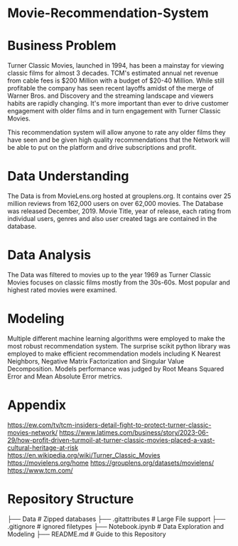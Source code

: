 # Movie-Recommendation-System

# Business Problem
Turner Classic Movies, launched in 1994, has been a mainstay for viewing classic films for almost 3 decades. TCM's estimated annual net revenue from cable fees is $200 Million with a budget of $20-40 Million. While still profitable the company has seen recent layoffs amidst of the merge of Warner Bros. and Discovery and the streaming landscape and viewers habits are rapidly changing. It's more important than ever to drive customer engagement with older films and in turn engagement with Turner Classic Movies. 

This recommendation system will allow anyone to rate any older films they have seen and be given high quality recommendations that the Network will be able to put on the platform and drive subscriptions and profit.
# Data Understanding
The Data is from MovieLens.org hosted at grouplens.org. It contains over 25 million reviews from 162,000 users on over 62,000 movies.
The Database was released December, 2019. Movie Title, year of release, each rating from individual users, genres and also user created tags are contained in the database.
# Data Analysis
The Data was filtered to movies up to the year 1969 as Turner Classic Movies focuses on classic films mostly from the 30s-60s. Most popular and highest rated movies were examined.
# Modeling
Multiple different machine learning algorithms were employed to make the most robust recommendation system. The surprise scikit python library was employed to make efficient recommendation models including K Nearest Neighbors, Negative Matrix Factorization and Singular Value Decomposition. Models performance was judged by Root Means Squared Error and Mean Absolute Error metrics.
# Appendix
https://ew.com/tv/tcm-insiders-detail-fight-to-protect-turner-classic-movies-network/
https://www.latimes.com/business/story/2023-06-29/how-profit-driven-turmoil-at-turner-classic-movies-placed-a-vast-cultural-heritage-at-risk
https://en.wikipedia.org/wiki/Turner_Classic_Movies
https://movielens.org/home
https://grouplens.org/datasets/movielens/
https://www.tcm.com/

# Repository Structure
├── Data                   # Zipped databases
├── .gitattributes         # Large File support
├── .gitignore             # ignored filetypes
├── Notebook.ipynb         # Data Exploration and Modeling
├── README.md              # Guide to this Repository

